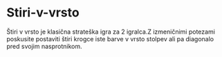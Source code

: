 # Stiri-v-vrsto
Štiri v vrsto  je klasična strateška igra za 2 igralca.Z izmeničnimi potezami
poskusite postaviti štiri krogce iste barve v vrsto stolpev ali pa diagonalo pred 
svojim nasprotnikom.
